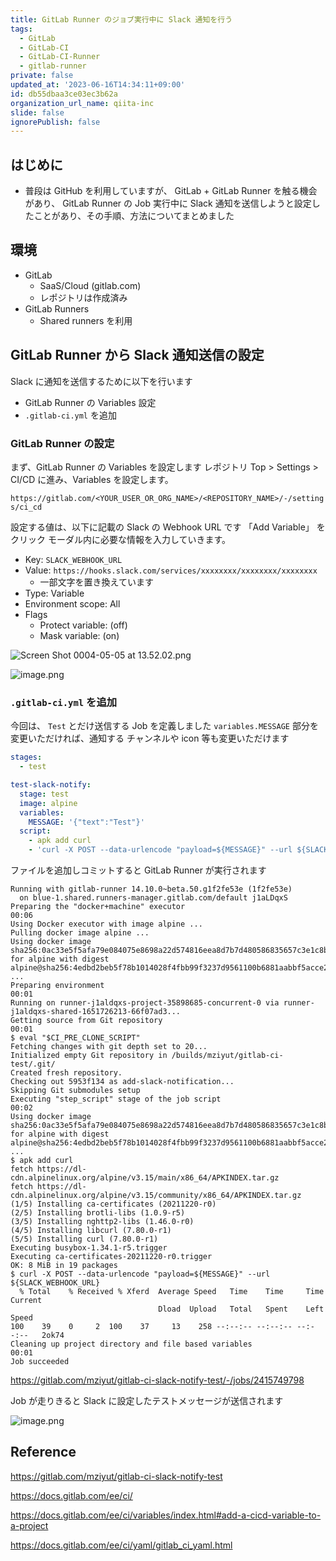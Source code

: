 ```yaml
---
title: GitLab Runner のジョブ実行中に Slack 通知を行う
tags:
  - GitLab
  - GitLab-CI
  - GitLab-CI-Runner
  - gitlab-runner
private: false
updated_at: '2023-06-16T14:34:11+09:00'
id: db55dbaa3ce03ec3b62a
organization_url_name: qiita-inc
slide: false
ignorePublish: false
---
```


## はじめに

- 普段は GitHub を利用していますが、 GitLab + GitLab Runner を触る機会があり、 GitLab Runner の Job 実行中に Slack 通知を送信しようと設定したことがあり、その手順、方法についてまとめました

## 環境

- GitLab
  - SaaS/Cloud (gitlab.com)
  - レポジトリは作成済み
- GitLab Runners
  - Shared runners を利用

## GitLab Runner から Slack 通知送信の設定

Slack に通知を送信するために以下を行います

- GitLab Runner の Variables 設定
- `.gitlab-ci.yml` を追加

### GitLab Runner の設定

まず、GitLab Runner の Variables を設定します
レポジトリ Top > Settings > CI/CD に進み、Variables を設定します。

`https://gitlab.com/<YOUR_USER_OR_ORG_NAME>/<REPOSITORY_NAME>/-/settings/ci_cd`

設定する値は、以下に記載の Slack の Webhook URL です
「Add Variable」 をクリック モーダル内に必要な情報を入力していきます。

- Key: `SLACK_WEBHOOK_URL`
- Value: `https://hooks.slack.com/services/xxxxxxxx/xxxxxxxx/xxxxxxxx`
  - 一部文字を置き換えています
- Type: Variable
- Environment scope: All
- Flags
  - Protect variable: (off)
  - Mask variable: (on)

![Screen Shot 0004-05-05 at 13.52.02.png](https://qiita-image-store.s3.ap-northeast-1.amazonaws.com/0/55950/b2dec0c7-695e-8c75-a01a-0ec164798849.png)

![image.png](https://qiita-image-store.s3.ap-northeast-1.amazonaws.com/0/55950/788104c9-c34f-9ac0-efcc-7af3b5555276.png)

### `.gitlab-ci.yml` を追加

今回は、 `Test` とだけ送信する Job を定義しました
`variables.MESSAGE` 部分を変更いただければ、通知する チャンネルや icon 等も変更いただけます

```yml:.gitlab-ci.yml
stages:
  - test

test-slack-notify:
  stage: test
  image: alpine
  variables:
    MESSAGE: '{"text":"Test"}'
  script:
    - apk add curl
    - 'curl -X POST --data-urlencode "payload=${MESSAGE}" --url ${SLACK_WEBHOOK_URL}'
```

ファイルを追加しコミットすると GitLab Runner が実行されます

```console
Running with gitlab-runner 14.10.0~beta.50.g1f2fe53e (1f2fe53e)
  on blue-1.shared.runners-manager.gitlab.com/default j1aLDqxS
Preparing the "docker+machine" executor
00:06
Using Docker executor with image alpine ...
Pulling docker image alpine ...
Using docker image sha256:0ac33e5f5afa79e084075e8698a22d574816eea8d7b7d480586835657c3e1c8b for alpine with digest alpine@sha256:4edbd2beb5f78b1014028f4fbb99f3237d9561100b6881aabbf5acce2c4f9454 ...
Preparing environment
00:01
Running on runner-j1aldqxs-project-35898685-concurrent-0 via runner-j1aldqxs-shared-1651726213-66f07ad3...
Getting source from Git repository
00:01
$ eval "$CI_PRE_CLONE_SCRIPT"
Fetching changes with git depth set to 20...
Initialized empty Git repository in /builds/mziyut/gitlab-ci-test/.git/
Created fresh repository.
Checking out 5953f134 as add-slack-notification...
Skipping Git submodules setup
Executing "step_script" stage of the job script
00:02
Using docker image sha256:0ac33e5f5afa79e084075e8698a22d574816eea8d7b7d480586835657c3e1c8b for alpine with digest alpine@sha256:4edbd2beb5f78b1014028f4fbb99f3237d9561100b6881aabbf5acce2c4f9454 ...
$ apk add curl
fetch https://dl-cdn.alpinelinux.org/alpine/v3.15/main/x86_64/APKINDEX.tar.gz
fetch https://dl-cdn.alpinelinux.org/alpine/v3.15/community/x86_64/APKINDEX.tar.gz
(1/5) Installing ca-certificates (20211220-r0)
(2/5) Installing brotli-libs (1.0.9-r5)
(3/5) Installing nghttp2-libs (1.46.0-r0)
(4/5) Installing libcurl (7.80.0-r1)
(5/5) Installing curl (7.80.0-r1)
Executing busybox-1.34.1-r5.trigger
Executing ca-certificates-20211220-r0.trigger
OK: 8 MiB in 19 packages
$ curl -X POST --data-urlencode "payload=${MESSAGE}" --url ${SLACK_WEBHOOK_URL}
  % Total    % Received % Xferd  Average Speed   Time    Time     Time  Current
                                 Dload  Upload   Total   Spent    Left  Speed
100    39    0     2  100    37     13    258 --:--:-- --:--:-- --:--:--   2ok74
Cleaning up project directory and file based variables
00:01
Job succeeded
```

https://gitlab.com/mziyut/gitlab-ci-slack-notify-test/-/jobs/2415749798

Job が走りきると Slack に設定したテストメッセージが送信されます

![image.png](https://qiita-image-store.s3.ap-northeast-1.amazonaws.com/0/55950/fabed8f9-8889-1668-beb4-76d41d7e3590.png)

## Reference

https://gitlab.com/mziyut/gitlab-ci-slack-notify-test

https://docs.gitlab.com/ee/ci/

https://docs.gitlab.com/ee/ci/variables/index.html#add-a-cicd-variable-to-a-project

https://docs.gitlab.com/ee/ci/yaml/gitlab_ci_yaml.html
